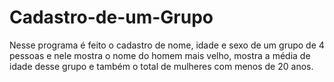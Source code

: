 # Cadastro-de-um-Grupo
Nesse programa é feito o cadastro de nome, idade e sexo de um grupo de 4 pessoas e nele mostra o nome do homem mais velho, mostra a média de idade desse grupo e também o total de mulheres com menos de 20 anos.
